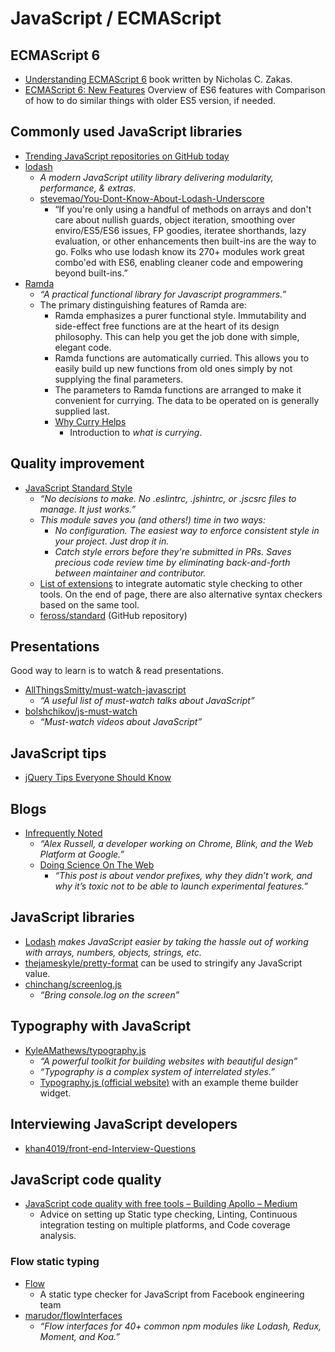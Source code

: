 # JavaScript / ECMAScript



## ECMAScript 6

- [Understanding ECMAScript 6](https://leanpub.com/understandinges6/read) book written by Nicholas C. Zakas.
- [ECMAScript 6: New Features](http://es6-features.org/) Overview of ES6 features with Comparison of how to do similar things with older ES5 version, if needed.



## Commonly used JavaScript libraries

- [Trending JavaScript repositories on GitHub today](https://github.com/trending?l=javascript)
- [lodash](https://lodash.com/)
  - _A modern JavaScript utility library delivering modularity, performance, & extras._
  - [stevemao/You-Dont-Know-About-Lodash-Underscore](https://github.com/stevemao/You-Dont-Know-About-Lodash-Underscore)
    - “If you're only using a handful of methods on arrays and don't care about nullish guards, object iteration, smoothing over enviro/ES5/ES6 issues, FP goodies, iteratee shorthands, lazy evaluation, or other enhancements then built-ins are the way to go. Folks who use lodash know its 270+ modules work great combo'ed with ES6, enabling cleaner code and empowering beyond built-ins.”
- [Ramda](http://ramdajs.com/)
  - _“A practical functional library for Javascript programmers.”_
  - The primary distinguishing features of Ramda are:
    - Ramda emphasizes a purer functional style. Immutability and side-effect free functions are at the heart of its design philosophy. This can help you get the job done with simple, elegant code.
    - Ramda functions are automatically curried. This allows you to easily build up new functions from old ones simply by not supplying the final parameters.
    - The parameters to Ramda functions are arranged to make it convenient for currying. The data to be operated on is generally supplied last.
    - [Why Curry Helps](https://web.archive.org/web/20140714014530/http://hughfdjackson.com/javascript/why-curry-helps)
      - Introduction to _what is currying_.



## Quality improvement

- [JavaScript Standard Style](http://standardjs.com/)
  - _“No decisions to make. No .eslintrc, .jshintrc, or .jscsrc files to manage. It just works.”_
  - _This module saves you (and others!) time in two ways:_
    - _No configuration. The easiest way to enforce consistent style in your project. Just drop it in._
    - _Catch style errors before they're submitted in PRs. Saves precious code review time by eliminating back-and-forth between maintainer and contributor._
  - [List of extensions](http://standardjs.com/awesome.html) to integrate automatic style checking to other tools. On the end of page, there are also alternative syntax checkers based on the same tool.
  - [feross/standard](https://github.com/feross/standard) (GitHub repository)


## Presentations

Good way to learn is to watch & read presentations.

- [AllThingsSmitty/must-watch-javascript](https://github.com/AllThingsSmitty/must-watch-javascript#must-watch-javascript)
  - _“A useful list of must-watch talks about JavaScript”_
- [bolshchikov/js-must-watch](https://github.com/bolshchikov/js-must-watch)
  - _“Must-watch videos about JavaScript”_



## JavaScript tips

- [jQuery Tips Everyone Should Know](https://github.com/AllThingsSmitty/jquery-tips-everyone-should-know)




## Blogs

- [Infrequently Noted](https://infrequently.org/)
  - _“Alex Russell, a developer working on Chrome, Blink, and the Web Platform at Google.”_
  - [Doing Science On The Web](https://infrequently.org/2015/08/doing-science-on-the-web/)
    - _“This post is about vendor prefixes, why they didn’t work, and why it’s toxic not to be able to launch experimental features.”_



## JavaScript libraries

- [Lodash](https://lodash.com/) _makes JavaScript easier by taking the hassle out of working with arrays, numbers, objects, strings, etc._
- [thejameskyle/pretty-format](https://github.com/thejameskyle/pretty-format) can be used to stringify any JavaScript value.
- [chinchang/screenlog.js](https://github.com/chinchang/screenlog.js)
  - _“Bring console.log on the screen”_



## Typography with JavaScript

- [KyleAMathews/typography.js](https://github.com/KyleAMathews/typography.js)
  - _“A powerful toolkit for building websites with beautiful design”_
  - _“Typography is a complex system of interrelated styles.”_
  - [Typography.js (official website)](http://kyleamathews.github.io/typography.js/) with an example theme builder widget.



## Interviewing JavaScript developers

- [khan4019/front-end-Interview-Questions](https://github.com/khan4019/front-end-Interview-Questions)



## JavaScript code quality


- [JavaScript code quality with free tools – Building Apollo – Medium](https://medium.com/apollo-stack/javascript-code-quality-with-free-tools-9a6d80e29f2d)
  - Advice on setting up Static type checking, Linting, Continuous integration testing on multiple platforms, and Code coverage analysis.


### Flow static typing

- [Flow](https://www.flowtype.org/)
  - A static type checker for JavaScript from Facebook engineering team
- [marudor/flowInterfaces](https://github.com/marudor/flowInterfaces)
  - _“Flow interfaces for 40+ common npm modules like Lodash, Redux, Moment, and Koa.”_
